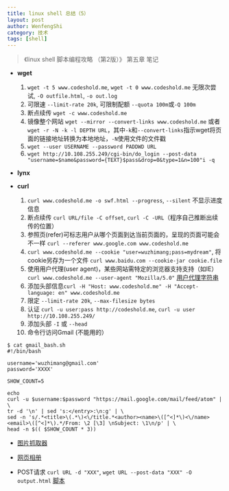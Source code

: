 ```yaml
---
title: linux shell 总结（5） 
layout: post
author: WenfengShi
category: 技术
tags: [shell]
---
```


> 《linux shell 脚本编程攻略 （第2版）》 第五章 笔记

- **wget**
    1. `wget -t 5 www.codeshold.me`, `wget -t 0 www.codeshold.me` 无限次尝试, `-O outfile.html`, `-o out.log`
    2. 可限速 `--limit-rate 20k`, 可限制配额 `--quota 100m`或`-Q 100m` 
    3. 断点续传 `wget -c www.codeshold.me`
    4. 镜像整个网站 `wget --mirror --convert-links www.codeshold.me` 或者 `wget -r -N -k -l DEPTH URL`，其中`-k`和`--convert-links`指示wget将页面的链接地址转换为本地地址，`-N`使用文件的文件戳
    5. `wget --user USERNAME --password PADDWD URL`
    6. `wget http://10.108.255.249/cgi-bin/do_login --post-data "username=$name&password={TEXT}$pass&drop=0&type=1&n=100"i -q`

- **lynx**

- **curl**
    1. `curl www.codeshold.me -o swf.html --progress`, `--silent` 不显示进度信息
    2. 断点续传 `curl URL/file -C offset`, `curl -C -URL`（程序自己推断出续传的位置）
    3. 参照页(refer)可标志用户从哪个页面到达当前页面的，呈现的页面可能会不一样 `curl --referer www.google.com www.codeshold.me`
    4. `curl www.codeshold.me --cookie "user=wuzhimang;pass=mydream"`, 将cookie另存为一个文件 `curl www.baidu.com --cookie-jar cookie.file`
    5. 使用用户代理(user agent)，某些网站需特定的浏览器支持支持（如IE）`curl www.codeshold.me --user-agent "Mozilla/5.0"` [用户代理字符串](http://www.useragentstring.com)
    6. 添加头部信息`curl -H "Host: www.codeshold.me" -H "Accept-language: en" www.codeshold.me`
    7. 限定 `--limit-rate 20k`, `--max-filesize bytes`
    8. 认证 `curl -u user:pass http://codeshold.me`, `curl -u user http://10.108.255.249/`
    9. 添加头部 `-I` 或 `--head`
    10. 命令行访问Gmail (不能用的）

```
$ cat gmail_bash.sh
#!/bin/bash

username='wuzhimang@gmail.com'
password='XXXX'

SHOW_COUNT=5

echo
curl -u $username:$password "https://mail.google.com/mail/feed/atom" | \
tr -d '\n' | sed 's:</entry>:\n:g' | \
sed -n 's/.*<title>\(.*\)<\/title.*<author><name>\([^<]*\)<\/name><email>\([^<]*\).*/From: \2 [\3] \nSubject: \1\n/p' | \
head -n $(( $SHOW_COUNT * 3))
```

- [图片抓取器](https://github.com/wenfengshi/CoScripts/blob/master/shell/img_downloader.sh)

- [网页相册](https://github.com/wenfengshi/CoScripts/blob/master/shell/generate_album.sh)

- POST请求 `curl URL -d "XXX"`, `wget URL --post-data "XXX" -O output.html` [脚本](https://github.com/wenfengshi/CoScripts/blob/master/shell/FDU_login.sh)

